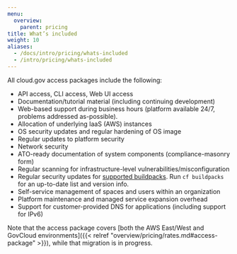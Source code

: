 ```yaml
---
menu:
  overview:
    parent: pricing
title: What’s included
weight: 10
aliases:
  - /docs/intro/pricing/whats-included
  - /intro/pricing/whats-included
---
```


All cloud.gov access packages include the following:

- API access, CLI access, Web UI access
- Documentation/tutorial material (including continuing development)
- Web-based support during business hours (platform available 24/7, problems addressed as-possible).
- Allocation of underlying IaaS (AWS) instances
- OS security updates and regular hardening of OS image
- Regular updates to platform security
- Network security
- ATO-ready documentation of system components (compliance-masonry form)
- Regular scanning for infrastructure-level vulnerabilities/misconfiguration
- Regular security updates for [supported buildpacks](http://docs.cloudfoundry.org/buildpacks/#system-buildpacks). Run `cf buildpacks` for an up-to-date list and version info.
- Self-service management of spaces and users within an organization
- Platform maintenance and managed service expansion overhead
- Support for customer-provided DNS for applications (including support for IPv6)

Note that the access package covers [both the AWS East/West and GovCloud environments]({{< relref "overview/pricing/rates.md#access-package" >}}), while that migration is in progress.

<!--
TODO
- TCO statement (red/not-included stuff)
-->
